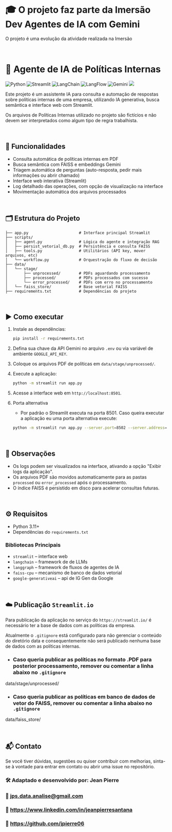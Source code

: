 # 🎓 O projeto faz parte da Imersão Dev Agentes de IA com Gemini

O projeto é uma evolução da atividade realizada na Imersão

<br>

# 🤖 Agente de IA de Políticas Internas

![Python](https://img.shields.io/badge/Python-3.11.7-blue)
![Streamlit](https://img.shields.io/badge/Streamlit-FF4B4B?style=flat&logo=streamlit&logoColor=white)
![LangChain](https://img.shields.io/badge/LangChain-ffffff?logo=langchain&logoColor=green)
![LangFlow](https://img.shields.io/badge/LangFlow-ffffff?logo=langflow&logoColor=blue)
![Gemini](https://img.shields.io/badge/Gemini-8E75B2?style=flat&logo=google&logoColor=white)
![](https://img.shields.io/badge/FAISS-blue?logo=facebook&style=flat)

Este projeto é um assistente IA para consulta e automação de respostas sobre políticas internas de uma empresa, utilizando IA generativa, busca semântica e interface web com Streamlit.

Os arquivos de Políticas Internas utilizado no projeto são fictícios e não devem ser interpretados como algum tipo de regra trabalhista.

<br>

## 🎯 Funcionalidades
- Consulta automática de políticas internas em PDF
- Busca semântica com FAISS e embeddings Gemini
- Triagem automática de perguntas (auto-resposta, pedir mais informações ou abrir chamado)
- Interface web interativa (Streamlit)
- Log detalhado das operações, com opção de visualização na interface
- Movimentação automática dos arquivos processados

<br>

## 🗂️ Estrutura do Projeto
```
├── app.py                      # Interface principal Streamlit
├── scripts/
│   ├── agent.py                # Lógica do agente e integração RAG
│   ├── persist_vetorial_db.py  # Persistência e consulta FAISS
│   ├── tools.py                # Utilitários (API key, mover arquivos, etc)
│   └── workflow.py             # Orquestração do fluxo de decisão
├── data/
│   └── stage/
│       ├── unprocessed/        # PDFs aguardando processamento
│       ├── processed/          # PDFs processados com sucesso
│       └── error_processed/    # PDFs com erro no processamento
│   └── faiss_store/            # Base vetorial FAISS
├── requirements.txt            # Dependências do projeto
```

<br>

## ▶️ Como executar
1. Instale as dependências:
   ```bash
   pip install -r requirements.txt
   ```
2. Defina sua chave da API Gemini no arquivo `.env` ou via variável de ambiente `GOOGLE_API_KEY`.
3. Coloque os arquivos PDF de políticas em `data/stage/unprocessed/`.
4. Execute a aplicação:
   ```bash
   python -m streamlit run app.py
   ```
5. Acesse a interface web em `http://localhost:8501`.

6. Porta alternativa
   * Por padrão o Streamlit executa na porta 8501. Caso queira executar a aplicação eu uma porta alternativa execute:

   ```bash
   python -m streamlit run app.py --server.port=8502 --server.address=0.0.0.0
   ```

<br>

## 📌 Observações
- Os logs podem ser visualizados na interface, ativando a opção "Exibir logs da aplicação".
- Os arquivos PDF são movidos automaticamente para as pastas `processed` ou `error_processed` após o processamento.
- O índice FAISS é persistido em disco para acelerar consultas futuras.

<br>

## ⚙️ Requisitos
- Python 3.11+
- Dependências do `requirements.txt`

### Bibliotecas Principais
- `streamlit` – interface web
- `langchain` – framework de de LLMs
- `langgraph` – framework de fluxos de agentes de IA
- `faiss-cpu` – mecanismo de banco de dados vetorial
- `google-generativeai` – api de IG Gen da Google

<br>

## ☁️ Publicação `Streamlit.io`

Para publicação da aplicação no serviço do `https://streamlit.io/` é necessário ter a base de dados com as políticas da empresa.

Atualmente o `.gitignore` está configurado para não gerenciar o conteúdo do diretório data e consequentemente não será publicado nenhuma base de dados com as políticas internas.

* ### Caso queria publicar as políticas no formato .PDF para posterior processamento, remover ou comentar a linha abaixo no `.gitignore`

data/stage/unprocessed/

* ### Caso queria publicar as políticas em banco de dados de vetor do FAISS, remover ou comentar a linha abaixo no `.gitignore`

data/faiss_store/

<br>


## 📬 Contato

Se você tiver dúvidas, sugestões ou quiser contribuir com melhorias, sinta-se à vontade para entrar em contato ou abrir uma issue no repositório.

### 🛠️ Adaptado e desenvolvido por: Jean Pierre
### 📧 jps.data.analise@gmail.com
### 💼 https://www.linkedin.com/in/jeanpierresantana
### 🧩 https://github.com/jpierre06
